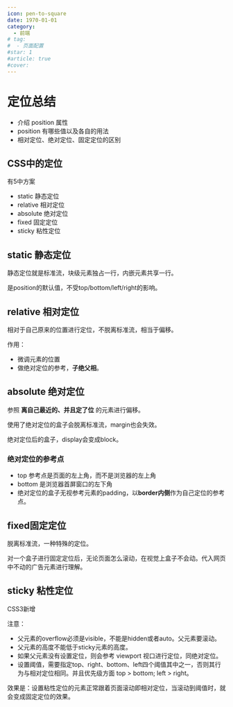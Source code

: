 ```yaml
---
icon: pen-to-square
date: 1970-01-01
category:
  - 前端
# tag:
#  - 页面配置
#star: 1
#article: true
#cover: 
---
```

 
# 定位总结
+ 介绍 position 属性
+ position 有哪些值以及各自的用法
+ 相对定位、绝对定位、固定定位的区别
<!-- more -->

## CSS中的定位

有5中方案
+ static 静态定位
+ relative 相对定位
+ absolute 绝对定位
+ fixed 固定定位
+ sticky 粘性定位

## static 静态定位
静态定位就是标准流，块级元素独占一行，内嵌元素共享一行。  

是position的默认值，不受top/bottom/left/right的影响。

## relative 相对定位
相对于自己原来的位置进行定位，不脱离标准流，相当于偏移。  

作用：
+ 微调元素的位置
+ 做绝对定位的参考，**子绝父相**。

## absolute 绝对定位
参照 **离自己最近的、并且定了位** 的元素进行偏移。  

使用了绝对定位的盒子会脱离标准流，margin也会失效。   

绝对定位后的盒子，display会变成block。  

### 绝对定位的参考点
+ top 参考点是页面的左上角，而不是浏览器的左上角
+ bottom 是浏览器首屏窗口的左下角
+ 绝对定位的盒子无视参考元素的padding，以**border内侧**作为自己定位的参考点。

## fixed固定定位
脱离标准流，一种特殊的定位。

对一个盒子进行固定定位后，无论页面怎么滚动，在视觉上盒子不会动。代入网页中不动的广告元素进行理解。

## sticky 粘性定位
CSS3新增

注意：
+ 父元素的overflow必须是visible，不能是hidden或者auto。父元素要滚动。
+ 父元素的高度不能低于sticky元素的高度。
+ 如果父元素没有设置定位，则会参考 viewport 视口进行定位，同绝对定位。
+ 设置阈值，需要指定top、right、bottom、left四个阈值其中之一，否则其行为与相对定位相同。并且优先级方面 top > bottom; left > right。

效果是：设置粘性定位的元素正常跟着页面滚动即相对定位，当滚动到阈值时，就会变成固定定位的效果。

